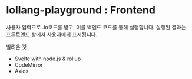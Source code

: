 # lollang-playground : Frontend

사용자 입력으로 .lo코드를 받고, 이를 백엔드 코드를 통해 실행합니다.
실행된 결과는 프론트엔드 상에서 사용자에게 표시됩니다.

빌려온 것
* Svelte with node.js & rollup
* CodeMirror
* Axios